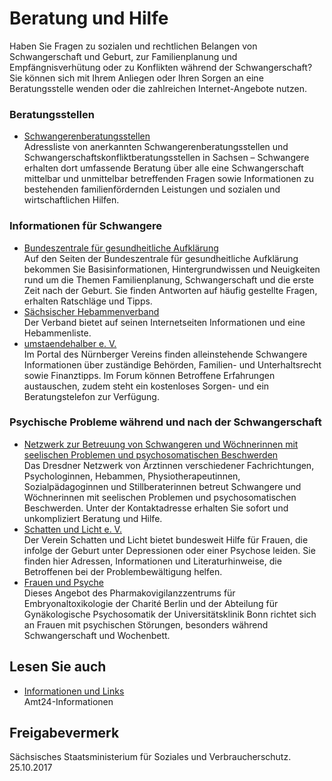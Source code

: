# Beratung und Hilfe

Haben Sie Fragen zu sozialen und rechtlichen Belangen von Schwangerschaft und Geburt, zur Familienplanung und Empfängnisverhütung oder zu Konflikten während der Schwangerschaft? Sie können sich mit Ihrem Anliegen oder Ihren Sorgen an eine Beratungsstelle wenden oder die zahlreichen Internet-Angebote nutzen.

### Beratungsstellen

* [Schwangerenberatungsstellen](https://www.familie.sachsen.de/schwangerenberatung.html "Schwangerschaftsberatung (SMS)")  
  Adressliste von anerkannten Schwangerenberatungsstellen und Schwangerschaftskonfliktberatungsstellen in Sachsen – Schwangere erhalten dort umfassende Beratung über alle eine Schwangerschaft mittelbar und unmittelbar betreffenden Fragen sowie Informationen zu bestehenden familienfördernden Leistungen und sozialen und wirtschaftlichen Hilfen.

### Informationen für Schwangere

* [Bundeszentrale für gesundheitliche Aufklärung](http://www.familienplanung.de/)  
  Auf den Seiten der Bundeszentrale für gesundheitliche Aufklärung bekommen Sie Basisinformationen, Hintergrundwissen und Neuigkeiten rund um die Themen Familienplanung, Schwangerschaft und die erste Zeit nach der Geburt. Sie finden Antworten auf häufig gestellte Fragen, erhalten Ratschläge und Tipps.
* [Sächsischer Hebammenverband](http://www.saechsischer-hebammenverband.de/)  
   Der Verband bietet auf seinen Internetseiten Informationen und eine Hebammenliste.
* [umstaendehalber e. V.](http://www.umstaendehalber.com/)  
   Im Portal des Nürnberger Vereins finden alleinstehende Schwangere Informationen über zuständige Behörden, Familien- und Unterhaltsrecht sowie Finanztipps. Im Forum können Betroffene Erfahrungen austauschen, zudem steht ein kostenloses Sorgen- und ein Beratungstelefon zur Verfügung.

### Psychische Probleme während und nach der Schwangerschaft

* [Netzwerk zur Betreuung von Schwangeren und Wöchnerinnen mit seelischen Problemen und psychosomatischen Beschwerden](http://www.schwangerschaft-wochenbett.de/ "schwangerschaft-wochenbett.de")  
  Das Dresdner Netzwerk von Ärztinnen verschiedener Fachrichtungen, Psychologinnen, Hebammen, Physiotherapeutinnen, Sozialpädagoginnen und Stillberaterinnen betreut Schwangere und Wöchnerinnen mit seelischen Problemen und psychosomatischen Beschwerden. Unter der Kontaktadresse erhalten Sie sofort und unkompliziert Beratung und Hilfe.
* [Schatten und Licht e. V.](http://www.schatten-und-licht.de)  
   Der Verein Schatten und Licht bietet bundesweit Hilfe für Frauen, die infolge der Geburt unter Depressionen oder einer Psychose leiden. Sie finden hier Adressen, Informationen und Literaturhinweise, die Betroffenen bei der Problembewältigung helfen.
* [Frauen und Psyche](http://www.frauen-und-psychiatrie.de "Seite für psychische Störungen während der Schwangerschaft")  
   Dieses Angebot des Pharmakovigilanzzentrums für Embryonaltoxikologie der Charité Berlin und der Abteilung für Gynäkologische Psychosomatik der Universitätsklinik Bonn richtet sich an Frauen mit psychischen Störungen, besonders während Schwangerschaft und Wochenbett.

## Lesen Sie auch

* [Informationen und Links](https://amt24dev.sachsen.de/zufi/lebenslagen/5000499)  
  Amt24-Informationen

## Freigabevermerk

Sächsisches Staatsministerium für Soziales und Verbraucherschutz. 25.10.2017
